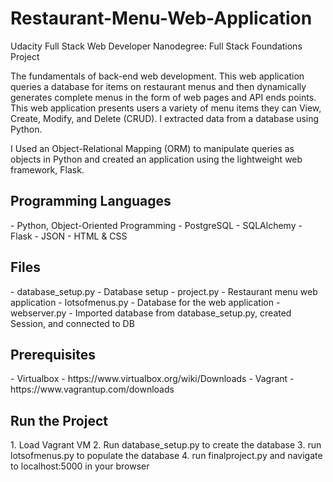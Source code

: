 # Restaurant-Menu-Web-Application
Udacity Full Stack Web Developer Nanodegree: Full Stack Foundations Project
<p>The fundamentals of back-end web development. This web application queries a database for items on restaurant menus and then dynamically generates complete menus in the form of web pages and API ends points. This web application presents users a variety of menu items they can View, Create, Modify, and Delete (CRUD). I extracted data from a database using Python.</p>
<p>I Used an Object-Relational Mapping (ORM) to manipulate queries as objects in Python and created an application using the lightweight web framework, Flask.</p>

<h2>Programming Languages</h2>
 - Python, Object-Oriented Programming
 - PostgreSQL
 - SQLAlchemy
 - Flask
 - JSON
 - HTML & CSS
 
<h2>Files</h2>
 - database_setup.py - Database setup
 - project.py - Restaurant menu web application
 - lotsofmenus.py - Database for the web application
 - webserver.py - Imported database from database_setup.py, created Session, and connected to DB

<h2>Prerequisites</h2>
 - Virtualbox - https://www.virtualbox.org/wiki/Downloads
 - Vagrant - https://www.vagrantup.com/downloads

<h2>Run the Project</h2>
 1. Load Vagrant VM
 2. Run database_setup.py to create the database
 3. run lotsofmenus.py to populate the database
 4. run finalproject.py and navigate to localhost:5000 in your browser

